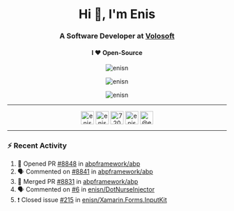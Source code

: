 <h1 align="center">Hi 👋, I'm Enis</h1>
<h3 align="center">A Software Developer at <a href="/volosoft">Volosoft</a></h3>

<h4 align="center"> I ❤ Open-Source</h4>

<p align="center"> <img src="https://komarev.com/ghpvc/?username=enisn" alt="enisn" /> </p>

<p align="center">
<img src="https://github-readme-stats.vercel.app/api/top-langs/?username=enisn&layout=compact" alt="enisn" />
</p>

<p align="center">
<img src="https://github-readme-stats.vercel.app/api?username=enisn&show_icons=true" alt="enisn" />
</p>

<hr />

<p align="center">
<a href="https://dev.to/enisn" target="blank"><img align="center" src="https://cdn.jsdelivr.net/npm/simple-icons@3.0.1/icons/dev-dot-to.svg" alt="enisn" height="30" width="30" /></a>
<a href="https://twitter.com/enisnecipoglu" target="blank"><img align="center" src="https://cdn.jsdelivr.net/npm/simple-icons@3.0.1/icons/twitter.svg" alt="enisnecipoglu" height="30" width="30" /></a>
<a href="https://stackoverflow.com/users/7200126" target="blank"><img align="center" src="https://cdn.jsdelivr.net/npm/simple-icons@3.0.1/icons/stackoverflow.svg" alt="7200126" height="30" width="30" /></a>
<a href="https://instagram.com/enisnecipoglu" target="blank"><img align="center" src="https://cdn.jsdelivr.net/npm/simple-icons@3.0.1/icons/instagram.svg" alt="enisnecipoglu" height="30" width="30" /></a>
<a href="https://medium.com/@enis.necipoglu" target="blank"><img align="center" src="https://cdn.jsdelivr.net/npm/simple-icons@3.0.1/icons/medium.svg" alt="@enis.necipoglu" height="30" width="30" /></a>
</p>

<hr />

### :zap: Recent Activity

<!--START_SECTION:activity-->
1. 💪 Opened PR [#8848](https://github.com/abpframework/abp/pull/8848) in [abpframework/abp](https://github.com/abpframework/abp)
2. 🗣 Commented on [#8841](https://github.com/abpframework/abp/issues/8841) in [abpframework/abp](https://github.com/abpframework/abp)
3. 🎉 Merged PR [#8831](https://github.com/abpframework/abp/pull/8831) in [abpframework/abp](https://github.com/abpframework/abp)
4. 🗣 Commented on [#6](https://github.com/enisn/DotNurseInjector/issues/6) in [enisn/DotNurseInjector](https://github.com/enisn/DotNurseInjector)
5. ❗️ Closed issue [#215](https://github.com/enisn/Xamarin.Forms.InputKit/issues/215) in [enisn/Xamarin.Forms.InputKit](https://github.com/enisn/Xamarin.Forms.InputKit)
<!--END_SECTION:activity-->
